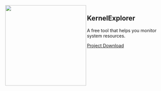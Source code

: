 <img align="left" src="https://raw.githubusercontent.com/LunarResearch/KernelExplorer/main/KernelExplorer/KernelExplorer/Fsociety.ico" width="256" height="256">

##  KernelExplorer

A free tool that helps you monitor system resources.

[Project Download](https://drive.google.com/drive/folders/1GlQJTfRSdYs_pRMnrmkJeqlgupmfiHia)
